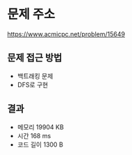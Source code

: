 # 문제 주소
https://www.acmicpc.net/problem/15649

## 문제 접근 방법
* 백트래킹 문제
* DFS로 구현

## 결과
- 메모리 19904 KB
- 시간 168 ms
- 코드 길이 1300 B
